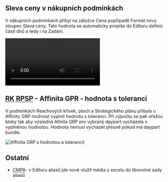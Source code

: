 ﻿---
categories: [fenix]
layout: fenix
---
## Sleva ceny v nákupních podmínkách
V nákupních podmínkách přibyl na záložce Cena popřípadě Formát nový sloupec Sleva ceny. Tato hodnota se automaticky propíše do Editoru definic částí dnů a tedy i na Zadání.   


<video src="{{site.url}}/data/slevaynp.mp4" type="video/mp4" controls></video>

## <abbr title="Reachové křivky">RK</abbr> <abbr title="Reachové plochy">RP</abbr><abbr title="Startegický plán">SP</abbr> - Affinita GPR - hodnota s tolerancí
V podmínkách Reachových křivek, ploch a Strategického plánu přibyla u Affinity GRP možnost vyplnit hodnotu s tolerancí. Při výpočtu se pak ořežou bloky tak aby výsledná Afinita GRP pro vybraný daypart vycházela s vyplněnou hodnotou. Hodnota nemusí vycházet přesně pokud má daypart bundle. 

![Affinita GRP s hodnotou a tolerancí)]({{site.url}}/data/affinitaGRPhodnotastole.PNG "Affinita GRP s hodnotou a tolerancí")


## Ostatní

<ul>
	<li><abbr title="Crossmediální postanalýza">CMPA</abbr>- v Editoru aliasů jde nově vložit média z excelu do libovolné sady aliasů</li>
	
</ul>
